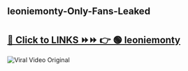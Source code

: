 
 ## leoniemonty-Only-Fans-Leaked

# <h2><a href="https://clipsfans.com/leoniemonty&ref=git">🔗 Click to LINKS ⏩⏩ 👉 🟢 leoniemonty </a></h2>

<a href="https://clipsfans.com/leoniemonty&ref=git" rel="nofollow" data-target="animated-image.originalLink"><img src="https://i.ibb.co.com/xMMVF88/686577567.gif" alt="Viral Video Original" style="max-width: 100%; display: inline-block;" data-target="animated-image.originalImage"></a>
